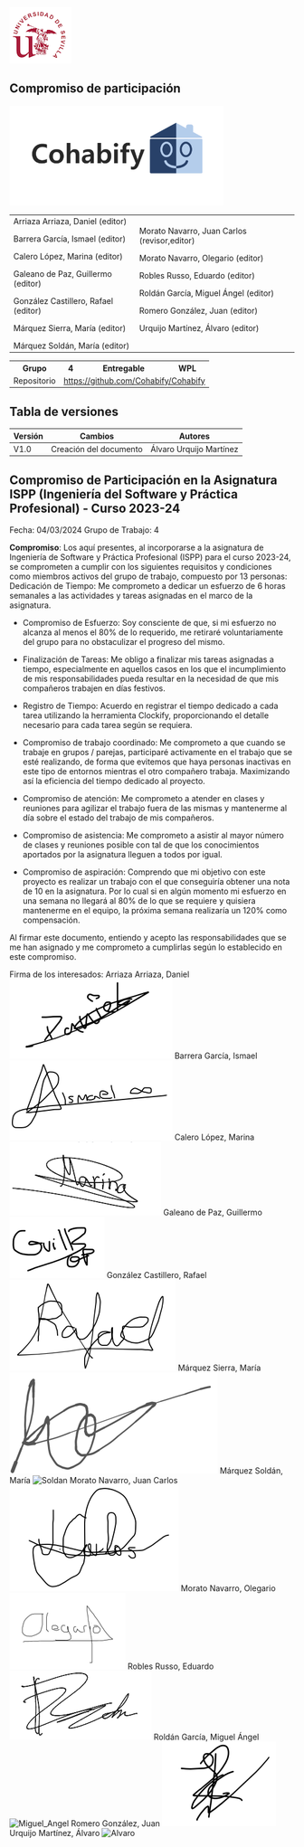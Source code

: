 ![US Logo](images/logo_us.png)

Compromiso de participación
---

![Cohabify](images/Cohabify.png)

<table>
    <tbody>
        <tr>
            <td rowspan=2>Arriaza Arriaza, Daniel (editor)<p></p> Barrera García, Ismael (editor)<p></p> Calero López, Marina (editor)<p></p> Galeano de Paz, Guillermo (editor)<p></p> González Castillero, Rafael (editor)<p></p> Márquez Sierra, María (editor)<p></p> Márquez Soldán, María (editor)
            </td>
            <td rowspan=2>Morato Navarro, Juan Carlos (revisor,editor) <p></p> Morato Navarro, Olegario (editor)<p></p> Robles Russo, Eduardo (editor)<p></p> Roldán García, Miguel Ángel (editor)<p></p> Romero González, Juan (editor)<p></p> Urquijo Martínez, Álvaro (editor)<p></p>
            </td>
        </tr>
    </tbody>
</table>

<table>
  <tr>
    <th>Grupo</th>
    <th>4</th>
    <th>Entregable</th>
    <th>WPL</th>
  </tr>
  <tr>
    <td>Repositorio</td>
    <td colspan="3"><a href="https://github.com/Cohabify/Cohabify">https://github.com/Cohabify/Cohabify</a></td>
  </tr>
</table>

## Tabla de versiones
| Versión | Cambios | Autores |
| --- | --- | --- |
| V1.0 | Creación del documento | Álvaro Urquijo Martínez|

## Compromiso de Participación en la Asignatura ISPP (Ingeniería del Software y Práctica Profesional) - Curso 2023-24

Fecha: 04/03/2024
Grupo de Trabajo: 4

**Compromiso**: Los aquí presentes, al incorporarse a la asignatura de Ingeniería de Software y Práctica Profesional (ISPP) para el curso 2023-24, se comprometen a cumplir con los siguientes requisitos y condiciones como miembros activos del grupo de trabajo, compuesto por 13 personas:
Dedicación de Tiempo: Me comprometo a dedicar un esfuerzo de 6 horas semanales a las actividades y tareas asignadas en el marco de la asignatura.

- Compromiso de Esfuerzo: Soy consciente de que, si mi esfuerzo no 
alcanza al menos el 80% de lo requerido, me retiraré voluntariamente del grupo para no obstaculizar el progreso del mismo.

- Finalización de Tareas: Me obligo a finalizar mis tareas asignadas a tiempo, especialmente en aquellos casos en los que el incumplimiento de mis responsabilidades pueda resultar en la necesidad de que mis compañeros trabajen en días festivos.

- Registro de Tiempo: Acuerdo en registrar el tiempo dedicado a cada tarea utilizando la herramienta Clockify, proporcionando el detalle necesario para cada tarea según se requiera.

- Compromiso de trabajo coordinado: Me comprometo a que cuando se trabaje en grupos / parejas, participaré activamente en el trabajo que se esté realizando, de forma que evitemos que haya personas inactivas en este tipo de entornos mientras el otro compañero trabaja. Maximizando así la eficiencia del tiempo dedicado al proyecto.

- Compromiso de atención: Me comprometo a atender en clases y reuniones para agilizar el trabajo fuera de las mismas y mantenerme al día sobre el estado del trabajo de mis compañeros. 
- Compromiso de asistencia: Me comprometo a asistir al mayor número de clases y reuniones posible con tal de que los conocimientos aportados por la asignatura lleguen a todos por igual.

- Compromiso de aspiración: Comprendo que mi objetivo con este proyecto es realizar un trabajo con el que conseguiría obtener una nota de 10 en la asignatura. Por lo cual si en algún momento mi esfuerzo en una semana no llegará al 80% de lo que se requiere y quisiera mantenerme en el equipo, la próxima semana realizaría un 120% como compensación.

Al firmar este documento, entiendo y acepto las responsabilidades que se me han asignado y me comprometo a cumplirlas según lo establecido en este compromiso.

Firma de los interesados:
Arriaza Arriaza, Daniel
![Daniel](images/commitmentAgreement/Daniel.png)
Barrera García, Ismael
![Ismael](images/commitmentAgreement/Ismael.png)
Calero López, Marina
![Marina](images/commitmentAgreement/Marina.png)
Galeano de Paz, Guillermo
![Guillermo](images/commitmentAgreement/Guillermo.png)
González Castillero, Rafael
![Rafael](images/commitmentAgreement/Rafael.png)
Márquez Sierra, María
![Sierra](images/commitmentAgreement/Sierra.png)
Márquez Soldán, María
![Soldan](images/commitmentAgreement/Soldán.png)
Morato Navarro, Juan Carlos
![Juan_Carlos](images/commitmentAgreement/Juan_Carlos.png)
Morato Navarro, Olegario
![Olegario](images/commitmentAgreement/Olegario.png)
Robles Russo, Eduardo
![Eduardo](images/commitmentAgreement/Eduardo.png)
Roldán García, Miguel Ángel
![Miguel_Angel](images/commitmentAgreement/Miguel_Ángel.png)
Romero González, Juan
![Juan](images/commitmentAgreement/Juan.png)
Urquijo Martínez, Álvaro
![Alvaro](images/commitmentAgreement/Álvaro.png)
